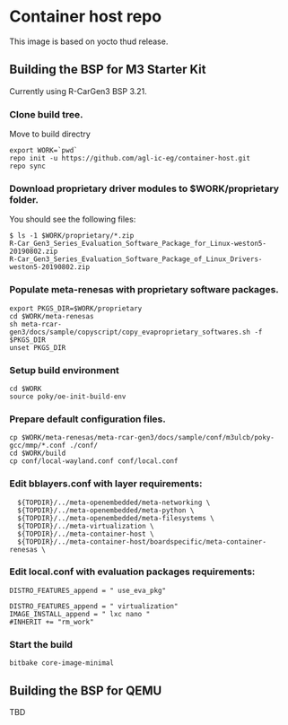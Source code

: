 # Container host repo

This image is based on yocto thud release.  

## Building the BSP for M3 Starter Kit

Currently using R-CarGen3 BSP 3.21.

### Clone build tree.

Move to build directry

	export WORK=`pwd`  
	repo init -u https://github.com/agl-ic-eg/container-host.git  
	repo sync  

### Download proprietary driver modules to $WORK/proprietary folder.

You should see the following files:

	$ ls -1 $WORK/proprietary/*.zip  
	R-Car_Gen3_Series_Evaluation_Software_Package_for_Linux-weston5-20190802.zip  
	R-Car_Gen3_Series_Evaluation_Software_Package_of_Linux_Drivers-weston5-20190802.zip  


### Populate meta-renesas with proprietary software packages.

	export PKGS_DIR=$WORK/proprietary  
	cd $WORK/meta-renesas  
	sh meta-rcar-gen3/docs/sample/copyscript/copy_evaproprietary_softwares.sh -f $PKGS_DIR  
	unset PKGS_DIR  


### Setup build environment

	cd $WORK  
	source poky/oe-init-build-env  

### Prepare default configuration files.  

	cp $WORK/meta-renesas/meta-rcar-gen3/docs/sample/conf/m3ulcb/poky-gcc/mmp/*.conf ./conf/  
	cd $WORK/build  
	cp conf/local-wayland.conf conf/local.conf  

### Edit bblayers.conf with layer requirements:

	  ${TOPDIR}/../meta-openembedded/meta-networking \  
	  ${TOPDIR}/../meta-openembedded/meta-python \  
	  ${TOPDIR}/../meta-openembedded/meta-filesystems \  
	  ${TOPDIR}/../meta-virtualization \  
	  ${TOPDIR}/../meta-container-host \  
	  ${TOPDIR}/../meta-container-host/boardspecific/meta-container-renesas \  


### Edit local.conf with evaluation packages requirements:

	DISTRO_FEATURES_append = " use_eva_pkg"  
	
	DISTRO_FEATURES_append = " virtualization"  
	IMAGE_INSTALL_append = " lxc nano "  
	#INHERIT += "rm_work"  

### Start the build

	bitbake core-image-minimal  



## Building the BSP for QEMU

TBD


